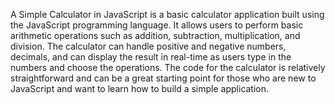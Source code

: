 A Simple Calculator in JavaScript is a basic calculator application built using
the JavaScript programming language. It allows users to perform basic arithmetic operations
such as addition, subtraction, multiplication, and division. The calculator can handle positive
and negative numbers, decimals, and can display the result in real-time as users type in the 
numbers and choose the operations. The code for the calculator is relatively straightforward 
and can be a great starting point for those who are new to JavaScript and want to learn how 
to build a simple application.
